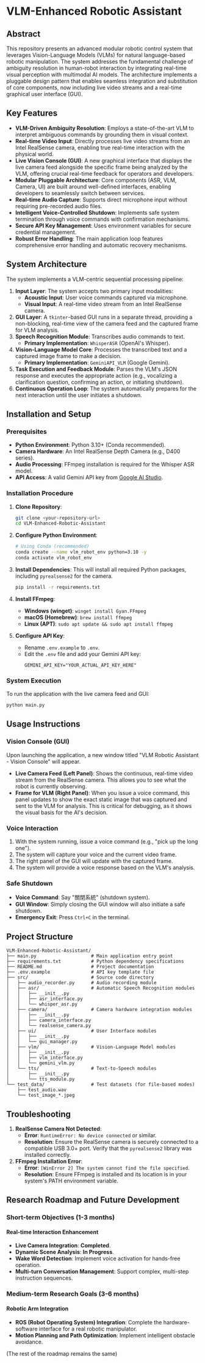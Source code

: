 # VLM-Enhanced Robotic Assistant

## Abstract

This repository presents an advanced modular robotic control system that leverages Vision-Language Models (VLMs) for natural language-based robotic manipulation. The system addresses the fundamental challenge of ambiguity resolution in human-robot interaction by integrating real-time visual perception with multimodal AI models. The architecture implements a pluggable design pattern that enables seamless integration and substitution of core components, now including live video streams and a real-time graphical user interface (GUI).

## Key Features

-   **VLM-Driven Ambiguity Resolution**: Employs a state-of-the-art VLM to interpret ambiguous commands by grounding them in visual context.
-   **Real-time Video Input**: Directly processes live video streams from an Intel RealSense camera, enabling true real-time interaction with the physical world.
-   **Live Vision Console (GUI)**: A new graphical interface that displays the live camera feed alongside the specific frame being analyzed by the VLM, offering crucial real-time feedback for operators and developers.
-   **Modular Pluggable Architecture**: Core components (ASR, VLM, Camera, UI) are built around well-defined interfaces, enabling developers to seamlessly switch between services.
-   **Real-time Audio Capture**: Supports direct microphone input without requiring pre-recorded audio files.
-   **Intelligent Voice-Controlled Shutdown**: Implements safe system termination through voice commands with confirmation mechanisms.
-   **Secure API Key Management**: Uses environment variables for secure credential management.
-   **Robust Error Handling**: The main application loop features comprehensive error handling and automatic recovery mechanisms.

## System Architecture

The system implements a VLM-centric sequential processing pipeline:

1.  **Input Layer**: The system accepts two primary input modalities:
    -   **Acoustic Input**: User voice commands captured via microphone.
    -   **Visual Input**: A real-time video stream from an Intel RealSense camera.
2.  **GUI Layer**: A `tkinter`-based GUI runs in a separate thread, providing a non-blocking, real-time view of the camera feed and the captured frame for VLM analysis.
3.  **Speech Recognition Module**: Transcribes audio commands to text.
    -   **Primary Implementation**: `WhisperASR` (OpenAI's Whisper).
4.  **Vision-Language Model Core**: Processes the transcribed text and a captured image frame to make a decision.
    -   **Primary Implementation**: `GeminiAPI_VLM` (Google Gemini).
5.  **Task Execution and Feedback Module**: Parses the VLM's JSON response and executes the appropriate action (e.g., vocalizing a clarification question, confirming an action, or initiating shutdown).
6.  **Continuous Operation Loop**: The system automatically prepares for the next interaction until the user initiates a shutdown.

## Installation and Setup

### Prerequisites

-   **Python Environment**: Python 3.10+ (Conda recommended).
-   **Camera Hardware**: An Intel RealSense Depth Camera (e.g., D400 series).
-   **Audio Processing**: FFmpeg installation is required for the Whisper ASR model.
-   **API Access**: A valid Gemini API key from [Google AI Studio](https://aistudio.google.com/).

### Installation Procedure

1.  **Clone Repository**:
    ```bash
    git clone <your-repository-url>
    cd VLM-Enhanced-Robotic-Assistant
    ```

2.  **Configure Python Environment**:
    ```bash
    # Using Conda (recommended)
    conda create --name vlm_robot_env python=3.10 -y
    conda activate vlm_robot_env
    ```

3.  **Install Dependencies**: This will install all required Python packages, including `pyrealsense2` for the camera.
    ```bash
    pip install -r requirements.txt
    ```

4.  **Install FFmpeg**:
    -   **Windows (winget)**: `winget install Gyan.FFmpeg`
    -   **macOS (Homebrew)**: `brew install ffmpeg`
    -   **Linux (APT)**: `sudo apt update && sudo apt install ffmpeg`

5.  **Configure API Key**:
    -   Rename `.env.example` to `.env`.
    -   Edit the `.env` file and add your Gemini API key:
        ```
        GEMINI_API_KEY="YOUR_ACTUAL_API_KEY_HERE"
        ```

### System Execution

To run the application with the live camera feed and GUI:
```bash
python main.py
```

## Usage Instructions

### Vision Console (GUI)
Upon launching the application, a new window titled "VLM Robotic Assistant - Vision Console" will appear.
-   **Live Camera Feed (Left Panel)**: Shows the continuous, real-time video stream from the RealSense camera. This allows you to see what the robot is currently observing.
-   **Frame for VLM (Right Panel)**: When you issue a voice command, this panel updates to show the exact static image that was captured and sent to the VLM for analysis. This is critical for debugging, as it shows the visual basis for the AI's decision.

### Voice Interaction
1.  With the system running, issue a voice command (e.g., "pick up the long one").
2.  The system will capture your voice and the current video frame.
3.  The right panel of the GUI will update with the captured frame.
4.  The system will provide a voice response based on the VLM's analysis.

### Safe Shutdown
-   **Voice Command**: Say "關閉系統" (shutdown system).
-   **GUI Window**: Simply closing the GUI window will also initiate a safe shutdown.
-   **Emergency Exit**: Press `Ctrl+C` in the terminal.

## Project Structure

```
VLM-Enhanced-Robotic-Assistant/
├── main.py                    # Main application entry point
├── requirements.txt           # Python dependency specifications
├── README.md                  # Project documentation
├── .env.example               # API key template file
├── src/                       # Source code directory
│   ├── audio_recorder.py      # Audio recording module
│   ├── asr/                   # Automatic Speech Recognition modules
│   │   ├── __init__.py
│   │   ├── asr_interface.py
│   │   └── whisper_asr.py
│   ├── camera/                # Camera hardware integration modules
│   │   ├── __init__.py
│   │   ├── camera_interface.py
│   │   └── realsense_camera.py
│   ├── ui/                    # User Interface modules
│   │   ├── __init__.py
│   │   └── gui_manager.py
│   ├── vlm/                   # Vision-Language Model modules
│   │   ├── __init__.py
│   │   ├── vlm_interface.py
│   │   └── gemini_vlm.py
│   └── tts/                   # Text-to-Speech modules
│       ├── __init__.py
│       └── tts_module.py
└── test_data/                 # Test datasets (for file-based modes)
    ├── test_audio.wav
    └── test_image_*.jpeg
```

## Troubleshooting

1.  **RealSense Camera Not Detected**:
    -   **Error**: `RuntimeError: No device connected` or similar.
    -   **Resolution**: Ensure the RealSense camera is securely connected to a compatible USB 3.0+ port. Verify that the `pyrealsense2` library was installed correctly.
2.  **FFmpeg Installation Error**:
    -   **Error**: `[WinError 2] The system cannot find the file specified`.
    -   **Resolution**: Ensure FFmpeg is installed and its location is in your system's PATH environment variable.

## Research Roadmap and Future Development

### Short-term Objectives (1-3 months)

#### Real-time Interaction Enhancement
- **Live Camera Integration**: **Completed**.
- **Dynamic Scene Analysis**: **In Progress**.
- **Wake Word Detection**: Implement voice activation for hands-free operation.
- **Multi-turn Conversation Management**: Support complex, multi-step instruction sequences.

### Medium-term Research Goals (3-6 months)

#### Robotic Arm Integration
- **ROS (Robot Operating System) Integration**: Complete the hardware-software interface for a real robotic manipulator.
- **Motion Planning and Path Optimization**: Implement intelligent obstacle avoidance.

(The rest of the roadmap remains the same)
